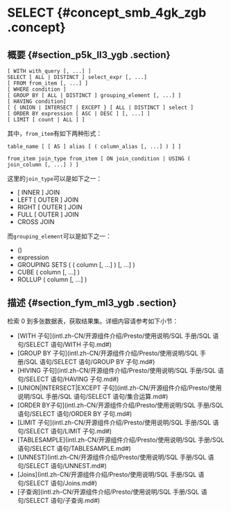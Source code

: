 # SELECT {#concept_smb_4gk_zgb .concept}

## 概要 {#section_p5k_ll3_ygb .section}

```
[ WITH with_query [, ...] ]
SELECT [ ALL | DISTINCT ] select_expr [, ...]
[ FROM from_item [, ...] ]
[ WHERE condition ]
[ GROUP BY [ ALL | DISTINCT ] grouping_element [, ...] ]
[ HAVING condition]
[ { UNION | INTERSECT | EXCEPT } [ ALL | DISTINCT ] select ]
[ ORDER BY expression [ ASC | DESC ] [, ...] ]
[ LIMIT [ count | ALL ] ]
```

其中，`from_item`有如下两种形式：

```
table_name [ [ AS ] alias [ ( column_alias [, ...] ) ] ]

```

```
from_item join_type from_item [ ON join_condition | USING ( join_column [, ...] ) ]

```

这里的`join_type`可以是如下之一：

-   \[ INNER \] JOIN
-   LEFT \[ OUTER \] JOIN
-   RIGHT \[ OUTER \] JOIN
-   FULL \[ OUTER \] JOIN
-   CROSS JOIN

而`grouping_element`可以是如下之一：

-   \(\)
-   expression
-   GROUPING SETS \( \( column \[, ...\] \) \[, ...\] \)
-   CUBE \( column \[, ...\] \)
-   ROLLUP \( column \[, ...\] \)

## 描述 {#section_fym_ml3_ygb .section}

检索 0 到多张数据表，获取结果集。详细内容请参考如下小节：

-   [WITH 子句](intl.zh-CN/开源组件介绍/Presto/使用说明/SQL 手册/SQL 语句/SELECT 语句/WITH 子句.md#)
-   [GROUP BY 子句](intl.zh-CN/开源组件介绍/Presto/使用说明/SQL 手册/SQL 语句/SELECT 语句/GROUP BY 子句.md#)
-   [HIVING 子句](intl.zh-CN/开源组件介绍/Presto/使用说明/SQL 手册/SQL 语句/SELECT 语句/HAVING 子句.md#)
-   [UNION|INTERSECT|EXCEPT 子句](intl.zh-CN/开源组件介绍/Presto/使用说明/SQL 手册/SQL 语句/SELECT 语句/集合运算.md#)
-   [ORDER BY子句](intl.zh-CN/开源组件介绍/Presto/使用说明/SQL 手册/SQL 语句/SELECT 语句/ORDER BY 子句.md#)
-   [LIMIT 子句](intl.zh-CN/开源组件介绍/Presto/使用说明/SQL 手册/SQL 语句/SELECT 语句/LIMIT 子句.md#)
-   [TABLESAMPLE](intl.zh-CN/开源组件介绍/Presto/使用说明/SQL 手册/SQL 语句/SELECT 语句/TABLESAMPLE.md#)
-   [UNNEST](intl.zh-CN/开源组件介绍/Presto/使用说明/SQL 手册/SQL 语句/SELECT 语句/UNNEST.md#)
-   [Joins](intl.zh-CN/开源组件介绍/Presto/使用说明/SQL 手册/SQL 语句/SELECT 语句/Joins.md#)
-   [子查询](intl.zh-CN/开源组件介绍/Presto/使用说明/SQL 手册/SQL 语句/SELECT 语句/子查询.md#)

